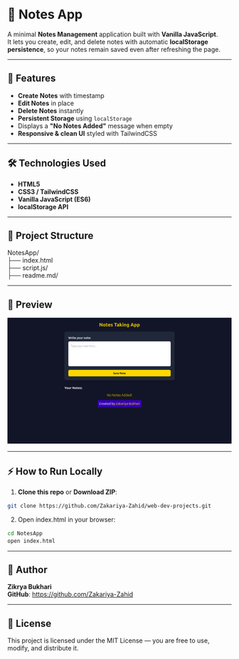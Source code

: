 # 📝 Notes App

A minimal **Notes Management** application built with **Vanilla JavaScript**.  
It lets you create, edit, and delete notes with automatic **localStorage persistence**, so your notes remain saved even after refreshing the page.

---

## 🚀 Features

- **Create Notes** with timestamp
- **Edit Notes** in place
- **Delete Notes** instantly
- **Persistent Storage** using `localStorage`
- Displays a **"No Notes Added"** message when empty
- **Responsive & clean UI** styled with TailwindCSS

---

## 🛠 Technologies Used

- **HTML5**
- **CSS3 / TailwindCSS**
- **Vanilla JavaScript (ES6)**
- **localStorage API**

---

## 📂 Project Structure

NotesApp/<br>
 ├── index.html<br>
 ├── script.js/<br>
 ├── readme.md/<br>

---
## 📸 Preview
![alt text](image.png)

---

## ⚡ How to Run Locally

1. **Clone this repo** or **Download ZIP**:

```bash
git clone https://github.com/Zakariya-Zahid/web-dev-projects.git
```
2. Open index.html in your browser:
```bash
cd NotesApp
open index.html
```
---


## 🙌 Author
**Zikrya Bukhari**<br>
**GitHub**: https://github.com/Zakariya-Zahid

---

## 📜 License

This project is licensed under the MIT License — you are free to use, modify, and distribute it.